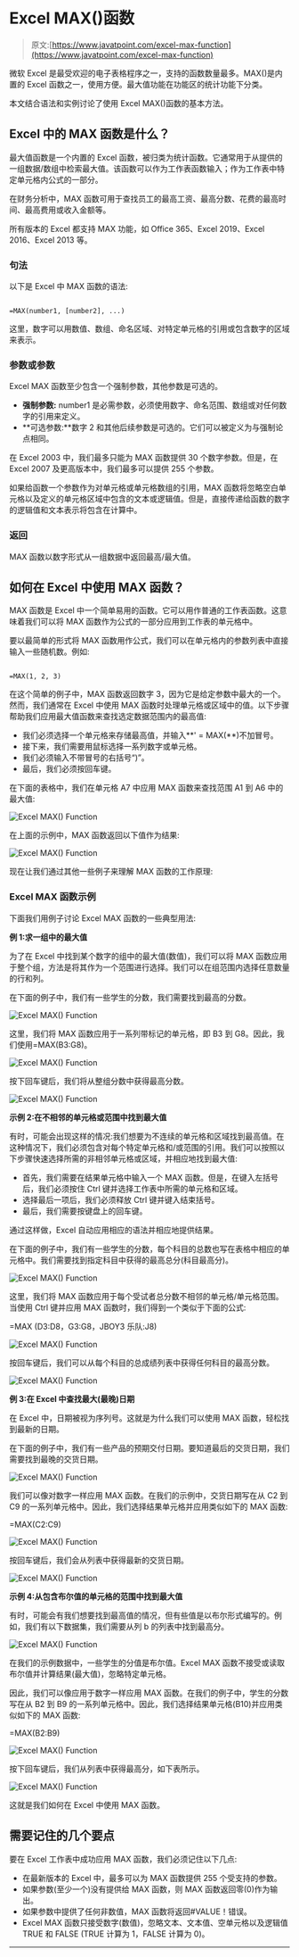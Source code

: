 # Excel MAX()函数

> 原文:[https://www.javatpoint.com/excel-max-function](https://www.javatpoint.com/excel-max-function)

微软 Excel 是最受欢迎的电子表格程序之一，支持的函数数量最多。MAX()是内置的 Excel 函数之一，使用方便。最大值功能在功能区的统计功能下分类。

本文结合语法和实例讨论了使用 Excel MAX()函数的基本方法。

## Excel 中的 MAX 函数是什么？

最大值函数是一个内置的 Excel 函数，被归类为统计函数。它通常用于从提供的一组数据/数组中检索最大值。该函数可以作为工作表函数输入；作为工作表中特定单元格内公式的一部分。

在财务分析中，MAX 函数可用于查找员工的最高工资、最高分数、花费的最高时间、最高费用或收入金额等。

所有版本的 Excel 都支持 MAX 功能，如 Office 365、Excel 2019、Excel 2016、Excel 2013 等。

### 句法

以下是 Excel 中 MAX 函数的语法:

```

=MAX(number1, [number2], ...)

```

这里，数字可以用数值、数组、命名区域、对特定单元格的引用或包含数字的区域来表示。

### 参数或参数

Excel MAX 函数至少包含一个强制参数，其他参数是可选的。

*   **强制参数:** number1 是必需参数，必须使用数字、命名范围、数组或对任何数字的引用来定义。
*   **可选参数:**数字 2 和其他后续参数是可选的。它们可以被定义为与强制论点相同。

在 Excel 2003 中，我们最多只能为 MAX 函数提供 30 个数字参数。但是，在 Excel 2007 及更高版本中，我们最多可以提供 255 个参数。

如果给函数一个参数作为对单元格或单元格数组的引用，MAX 函数将忽略空白单元格以及定义的单元格区域中包含的文本或逻辑值。但是，直接传递给函数的数字的逻辑值和文本表示将包含在计算中。

### 返回

MAX 函数以数字形式从一组数据中返回最高/最大值。

## 如何在 Excel 中使用 MAX 函数？

MAX 函数是 Excel 中一个简单易用的函数。它可以用作普通的工作表函数。这意味着我们可以将 MAX 函数作为公式的一部分应用到工作表的单元格中。

要以最简单的形式将 MAX 函数用作公式，我们可以在单元格内的参数列表中直接输入一些随机数。例如:

```

=MAX(1, 2, 3)

```

在这个简单的例子中，MAX 函数返回数字 3，因为它是给定参数中最大的一个。然而，我们通常在 Excel 中使用 MAX 函数时处理单元格或区域中的值。以下步骤帮助我们应用最大值函数来查找选定数据范围内的最高值:

*   我们必须选择一个单元格来存储最高值，并输入**' = MAX(**)不加冒号。
*   接下来，我们需要用鼠标选择一系列数字或单元格。
*   我们必须输入不带冒号的右括号“)”。
*   最后，我们必须按回车键。

在下面的表格中，我们在单元格 A7 中应用 MAX 函数来查找范围 A1 到 A6 中的最大值:

![Excel MAX() Function](img/ac5e2dd627dd825c37ec13434687126e.png)

在上面的示例中，MAX 函数返回以下值作为结果:

![Excel MAX() Function](img/6150ea69cf3042dd29f40cba3bcc4c8f.png)

现在让我们通过其他一些例子来理解 MAX 函数的工作原理:

### Excel MAX 函数示例

下面我们用例子讨论 Excel MAX 函数的一些典型用法:

**例 1:求一组中的最大值**

为了在 Excel 中找到某个数字的组中的最大值(数值)，我们可以将 MAX 函数应用于整个组，方法是将其作为一个范围进行选择。我们可以在组范围内选择任意数量的行和列。

在下面的例子中，我们有一些学生的分数，我们需要找到最高的分数。

![Excel MAX() Function](img/87a0dca94eeee607f0fc3363989783d2.png)

这里，我们将 MAX 函数应用于一系列带标记的单元格，即 B3 到 G8。因此，我们使用=MAX(B3:G8)。

![Excel MAX() Function](img/df6e13a3b057fd010c1e01a525b69ae4.png)

按下回车键后，我们将从整组分数中获得最高分数。

![Excel MAX() Function](img/9f8f8df0fefaffac2ebc03fe51de984b.png)

**示例 2:在不相邻的单元格或范围中找到最大值**

有时，可能会出现这样的情况:我们想要为不连续的单元格和区域找到最高值。在这种情况下，我们必须包含对每个特定单元格和/或范围的引用。我们可以按照以下步骤快速选择所需的非相邻单元格或区域，并相应地找到最大值:

*   首先，我们需要在结果单元格中输入一个 MAX 函数。但是，在键入左括号后，我们必须按住 Ctrl 键并选择工作表中所需的单元格和区域。
*   选择最后一项后，我们必须释放 Ctrl 键并键入结束括号。
*   最后，我们需要按键盘上的回车键。

通过这样做，Excel 自动应用相应的语法并相应地提供结果。

在下面的例子中，我们有一些学生的分数，每个科目的总数也写在表格中相应的单元格中。我们需要找到指定科目中获得的最高总分(科目最高分)。

![Excel MAX() Function](img/7a04039b390ba377a97fdccae5102db9.png)

这里，我们将 MAX 函数应用于每个受试者总分数不相邻的单元格/单元格范围。当使用 Ctrl 键并应用 MAX 函数时，我们得到一个类似于下面的公式:

=MAX (D3:D8，G3:G8，JBOY3 乐队:J8)

![Excel MAX() Function](img/9192094a02dfb5f0c1607d9368198f3c.png)

按回车键后，我们可以从每个科目的总成绩列表中获得任何科目的最高分数。

![Excel MAX() Function](img/0cce759dfbaf9fdb1f6af8e027b9da51.png)

**例 3:在 Excel 中查找最大(最晚)日期**

在 Excel 中，日期被视为序列号。这就是为什么我们可以使用 MAX 函数，轻松找到最新的日期。

在下面的例子中，我们有一些产品的预期交付日期。要知道最后的交货日期，我们需要找到最晚的交货日期。

![Excel MAX() Function](img/1cf0fac581b12a4a4bfc21d1036d6306.png)

我们可以像对数字一样应用 MAX 函数。在我们的示例中，交货日期写在从 C2 到 C9 的一系列单元格中。因此，我们选择结果单元格并应用类似如下的 MAX 函数:

=MAX(C2:C9)

![Excel MAX() Function](img/00147b9993063f734de2ff7b810ef59d.png)

按回车键后，我们会从列表中获得最新的交货日期。

![Excel MAX() Function](img/1d98c8985a9b1ee5be48d0f10839078d.png)

**示例 4:从包含布尔值的单元格的范围中找到最大值**

有时，可能会有我们想要找到最高值的情况，但有些值是以布尔形式编写的。例如，我们有以下数据集，我们需要从列 b 的列表中找到最高分。

![Excel MAX() Function](img/7f909c5e3910b93e9a6fc0335f6af021.png)

在我们的示例数据中，一些学生的分值是布尔值。Excel MAX 函数不接受或读取布尔值并计算结果(最大值)，忽略特定单元格。

因此，我们可以像应用于数字一样应用 MAX 函数。在我们的例子中，学生的分数写在从 B2 到 B9 的一系列单元格中。因此，我们选择结果单元格(B10)并应用类似如下的 MAX 函数:

=MAX(B2:B9)

![Excel MAX() Function](img/30566590f62050dd0db3d918e0bc4c73.png)

按下回车键后，我们从列表中获得最高分，如下表所示。

![Excel MAX() Function](img/81990c53105eb6b13d515c9d81de608d.png)

这就是我们如何在 Excel 中使用 MAX 函数。

## 需要记住的几个要点

要在 Excel 工作表中成功应用 MAX 函数，我们必须记住以下几点:

*   在最新版本的 Excel 中，最多可以为 MAX 函数提供 255 个受支持的参数。
*   如果参数(至少一个)没有提供给 MAX 函数，则 MAX 函数返回零(0)作为输出。
*   如果参数中提供了任何非数值，MAX 函数将返回#VALUE！错误。
*   Excel MAX 函数只接受数字(数值)，忽略文本、文本值、空单元格以及逻辑值 TRUE 和 FALSE (TRUE 计算为 1，FALSE 计算为 0)。

* * *